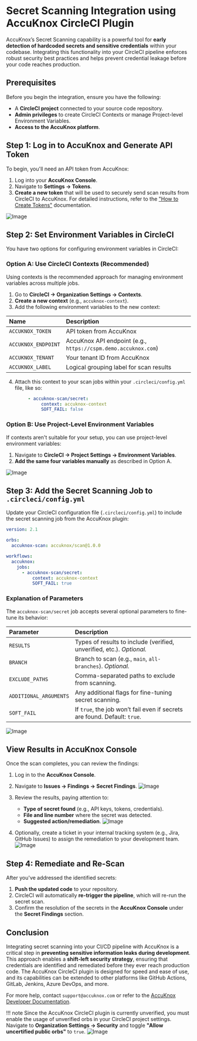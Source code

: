 # Secret Scanning Integration using AccuKnox CircleCI Plugin

AccuKnox’s Secret Scanning capability is a powerful tool for **early detection of hardcoded secrets and sensitive credentials** within your codebase. Integrating this functionality into your CircleCI pipeline enforces robust security best practices and helps prevent credential leakage before your code reaches production.

## Prerequisites

Before you begin the integration, ensure you have the following:

* A **CircleCI project** connected to your source code repository.
* **Admin privileges** to create CircleCI Contexts or manage Project-level Environment Variables.
* **Access to the AccuKnox platform**.

## Step 1: Log in to AccuKnox and Generate API Token

To begin, you'll need an API token from AccuKnox:

1.  Log into your **AccuKnox Console**.
2.  Navigate to **Settings → Tokens**.
3.  **Create a new token** that will be used to securely send scan results from CircleCI to AccuKnox. For detailed instructions, refer to the ["How to Create Tokens"](https://help.accuknox.com/how-to/how-to-create-tokens/) documentation.

![Image](./images/circleci-secret-scan/1.png)

## Step 2: Set Environment Variables in CircleCI

You have two options for configuring environment variables in CircleCI:

### Option A: Use CircleCI Contexts (Recommended)

Using contexts is the recommended approach for managing environment variables across multiple jobs.

1.  Go to **CircleCI → Organization Settings → Contexts**.
2.  **Create a new context** (e.g., `accuknox-context`).
3.  Add the following environment variables to the new context:

| Name              | Description                               |
| :---------------- | :---------------------------------------- |
| `ACCUKNOX_TOKEN`  | API token from AccuKnox                   |
| `ACCUKNOX_ENDPOINT` | AccuKnox API endpoint (e.g., `https://cspm.demo.accuknox.com`) |
| `ACCUKNOX_TENANT` | Your tenant ID from AccuKnox              |
| `ACCUKNOX_LABEL`  | Logical grouping label for scan results   |

4.  Attach this context to your scan jobs within your `.circleci/config.yml` file, like so:

    ```yaml
         - accuknox-scan/secret:
              context: accuknox-context
              SOFT_FAIL: false
    ```

### Option B: Use Project-Level Environment Variables

If contexts aren't suitable for your setup, you can use project-level environment variables:

1.  Navigate to **CircleCI → Project Settings → Environment Variables**.
2.  **Add the same four variables manually** as described in Option A.

![Image](./images/circleci-secret-scan/2.png)

## Step 3: Add the Secret Scanning Job to `.circleci/config.yml`

Update your CircleCI configuration file (`.circleci/config.yml`) to include the secret scanning job from the AccuKnox plugin:

```yaml
version: 2.1

orbs:
  accuknox-scan: accuknox/scan@1.0.0

workflows:
  accuknox:
    jobs:
      - accuknox-scan/secret:
          context: accuknox-context
          SOFT_FAIL: true
```

### Explanation of Parameters

The `accuknox-scan/secret` job accepts several optional parameters to fine-tune its behavior:

| Parameter          | Description                                                              |
| :----------------- | :----------------------------------------------------------------------- |
| `RESULTS`          | Types of results to include (verified, unverified, etc.). *Optional.* |
| `BRANCH`           | Branch to scan (e.g., `main`, `all-branches`). *Optional.* |
| `EXCLUDE_PATHS`    | Comma-separated paths to exclude from scanning.                          |
| `ADDITIONAL_ARGUMENTS` | Any additional flags for fine-tuning secret scanning.                    |
| `SOFT_FAIL`        | If `true`, the job won’t fail even if secrets are found. Default: `true`. |

![Image](./images/circleci-secret-scan/3.png)

## View Results in AccuKnox Console

Once the scan completes, you can review the findings:

1.  Log in to the **AccuKnox Console**.
2.  Navigate to **Issues → Findings → Secret Findings**.
![Image](./images/circleci-secret-scan/4.png)

3.  Review the results, paying attention to:
    * **Type of secret found** (e.g., API keys, tokens, credentials).
    * **File and line number** where the secret was detected.
    * **Suggested action/remediation**.
![Image](./images/circleci-secret-scan/5.png)

4.  Optionally, create a ticket in your internal tracking system (e.g., Jira, GitHub Issues) to assign the remediation to your development team.
![Image](./images/circleci-secret-scan/6.png)

## Step 4: Remediate and Re-Scan

After you've addressed the identified secrets:

1.  **Push the updated code** to your repository.
2.  CircleCI will automatically **re-trigger the pipeline**, which will re-run the secret scan.
3.  Confirm the resolution of the secrets in the **AccuKnox Console** under the **Secret Findings** section.

## Conclusion

Integrating secret scanning into your CI/CD pipeline with AccuKnox is a critical step in **preventing sensitive information leaks during development**. This approach enables a **shift-left security strategy**, ensuring that credentials are identified and remediated before they ever reach production code. The AccuKnox CircleCI plugin is designed for speed and ease of use, and its capabilities can be extended to other platforms like GitHub Actions, GitLab, Jenkins, Azure DevOps, and more.

For more help, contact `support@accuknox.com` or refer to the [AccuKnox Developer Documentation](https://help.accuknox.com/).

!!! note
    Since the AccuKnox CircleCI plugin is currently unverified, you must enable the usage of unverified orbs in your CircleCI project settings.
    Navigate to **Organization Settings → Security** and toggle **"Allow uncertified public orbs"** to `true`.
    ![Image](./images/circleci-overview/note.png)
